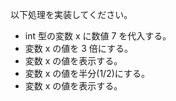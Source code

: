 以下処理を実装してください。

- int 型の変数 x に数値 7 を代入する。
- 変数 x の値を 3 倍にする。
- 変数 x の値を表示する。
- 変数 x の値を半分(1/2)にする。
- 変数 x の値を表示する。
